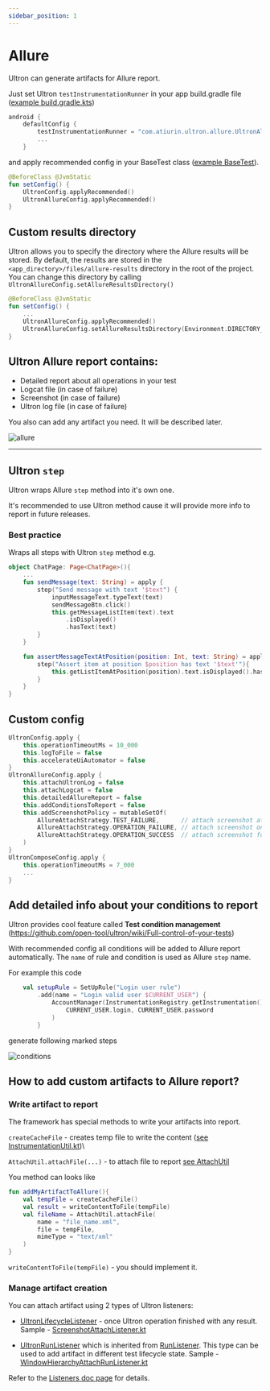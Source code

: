 ```yaml
---
sidebar_position: 1
---
```


# Allure

Ultron can generate artifacts for Allure report. 

Just set Ultron `testInstrumentationRunner` in your app build.gradle file ([example build.gradle.kts](https://github.com/open-tool/ultron/blob/master/sample-app/build.gradle.kts#L14))

```kotlin
android {
    defaultConfig {
        testInstrumentationRunner = "com.atiurin.ultron.allure.UltronAllureTestRunner"
        ...
    }
```
and apply recommended config in your BaseTest class ([example BaseTest](https://github.com/open-tool/ultron/blob/master/sample-app/src/androidTest/java/com/atiurin/sampleapp/tests/BaseTest.kt#L31)).

```kotlin
@BeforeClass @JvmStatic
fun setConfig() {
    UltronConfig.applyRecommended()
    UltronAllureConfig.applyRecommended()
}
```

## Custom results directory

Ultron allows you to specify the directory where the Allure results will be stored.
By default, the results are stored in the `<app_directory>/files/allure-results` directory in the root of the project.
You can change this directory by calling `UltronAllureConfig.setAllureResultsDirectory()`

```kotlin
@BeforeClass @JvmStatic
fun setConfig() {
    ...
    UltronAllureConfig.applyRecommended()
    UltronAllureConfig.setAllureResultsDirectory(Environment.DIRECTORY_DOWNLOADS)
}
```

## Ultron Allure report contains:
- Detailed report about all operations in your test
- Logcat file (in case of failure)
- Screenshot (in case of failure)
- Ultron log file (in case of failure)

You also can add any artifact you need. It will be described later.

![allure](https://github.com/open-tool/ultron/assets/12834123/c05c813a-ece6-45e6-a04f-e1c92b82ffb1)



***
## Ultron `step`
Ultron wraps Allure `step` method into it's own one. 

It's recommended to use Ultron method cause it will provide more info to report in future releases.

### Best practice

Wraps all steps with Ultron `step` method e.g.

```kotlin
object ChatPage: Page<ChatPage>(){
    ...
    fun sendMessage(text: String) = apply {
        step("Send message with text '$text") {
            inputMessageText.typeText(text)
            sendMessageBtn.click()
            this.getMessageListItem(text).text
                .isDisplayed()
                .hasText(text)
        }
    }

    fun assertMessageTextAtPosition(position: Int, text: String) = apply {
        step("Assert item at position $position has text '$text'"){
            this.getListItemAtPosition(position).text.isDisplayed().hasText(text)
        }
    }
}
```

## Custom config

```kotlin
UltronConfig.apply {
    this.operationTimeoutMs = 10_000
    this.logToFile = false
    this.accelerateUiAutomator = false
}
UltronAllureConfig.apply {
    this.attachUltronLog = false
    this.attachLogcat = false
    this.detailedAllureReport = false
    this.addConditionsToReport = false
    this.addScreenshotPolicy = mutableSetOf(
        AllureAttachStrategy.TEST_FAILURE,      // attach screenshot at the end of failed test
        AllureAttachStrategy.OPERATION_FAILURE, // attach screenshot once operation failed
        AllureAttachStrategy.OPERATION_SUCCESS  // attach screenshot for each operation
    )
}
UltronComposeConfig.apply {
    this.operationTimeoutMs = 7_000
    ...
}
```
## Add detailed info about your conditions to report

Ultron provides cool feature called **Test condition management** (https://github.com/open-tool/ultron/wiki/Full-control-of-your-tests)

With recommended config all conditions will be added to Allure report automatically. The `name` of rule and condition is used as Allure `step` name.

For example this code 

```kotlin
    val setupRule = SetUpRule("Login user rule")
        .add(name = "Login valid user $CURRENT_USER") {
            AccountManager(InstrumentationRegistry.getInstrumentation().targetContext).login(
                CURRENT_USER.login, CURRENT_USER.password
            )
        }
```

generate following marked steps 

![conditions](https://user-images.githubusercontent.com/12834123/232789449-1b6a0bc8-5c68-4dd3-836c-8d39696ce8dd.png)

## How to add custom artifacts to Allure report?

### Write artifact to report

The framework has special methods to write your artifacts into report.

`createCacheFile` - creates temp file to write the content ([see InstrumentationUtil.kt](https://github.com/open-tool/ultron/blob/master/ultron/src/main/java/com/atiurin/ultron/utils/InstrumentationUtil.kt))\

`AttachUtil.attachFile(...)` - to attach file to report [see AttachUtil](https://github.com/open-tool/ultron/blob/master/ultron-allure/src/main/java/com/atiurin/ultron/allure/attachment/AttachUtil.kt)

You method can looks like

```kotlin
fun addMyArtifactToAllure(){
    val tempFile = createCacheFile()
    val result = writeContentToFile(tempFile)
    val fileName = AttachUtil.attachFile(
        name = "file_name.xml",
        file = tempFile,
        mimeType = "text/xml"
    )
}
```
`writeContentToFile(tempFile)` - you should implement it.

### Manage artifact creation

You can attach artifact using 2 types of Ultron listeners:

- [UltronLifecycleListener](https://github.com/open-tool/ultron/blob/master/ultron/src/main/java/com/atiurin/ultron/listeners/UltronLifecycleListener.kt) - once Ultron operation finished with any result. Sample - [ScreenshotAttachListener.kt](https://github.com/open-tool/ultron/blob/master/ultron-allure/src/main/java/com/atiurin/ultron/allure/listeners/ScreenshotAttachListener.kt)

- [UltronRunListener](https://github.com/open-tool/ultron/blob/master/ultron/src/main/java/com/atiurin/ultron/runner/UltronRunListener.kt) which is inherited from [RunListener](https://github.com/open-tool/ultron/blob/master/ultron/src/main/java/com/atiurin/ultron/runner/RunListener.kt). This type can be used to add artifact in different test lifecycle state. Sample - [WindowHierarchyAttachRunListener.kt](https://github.com/open-tool/ultron/blob/master/ultron-allure/src/main/java/com/atiurin/ultron/allure/runner/WindowHierarchyAttachRunListener.kt)

Refer to the [Listeners doc page](../common/listeners.md) for details.